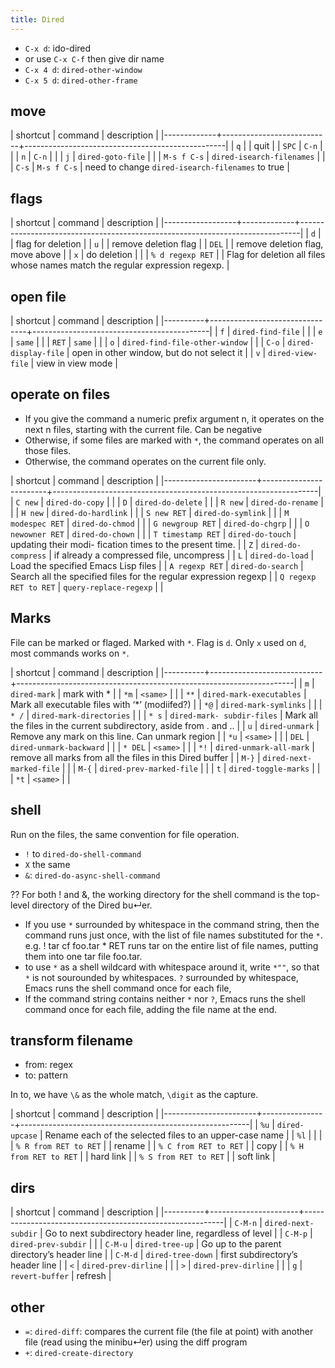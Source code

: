 ```yaml
---
title: Dired
---
```


* `C-x d`: ido-dired
* or use `C-x C-f` then give dir name
* `C-x 4 d`: `dired-other-window`
* `C-x 5 d`: `dired-other-frame`

## move

| shortcut    | command                   | description                                      |
|-------------+---------------------------+--------------------------------------------------|
| `q`         |                           | quit                                             |
| `SPC`       | `C-n`                     |                                                  |
| `n`         | `C-n`                     |                                                  |
| `j`         | `dired-goto-file`         |                                                  |
| `M-s f C-s` | `dired-isearch-filenames` |                                                  |
| `C-s`       | `M-s f C-s`               | need to change `dired-isearch-filenames` to true |

## flags

| shortcut         | command     | description                                                                  |
|------------------+-------------+------------------------------------------------------------------------------|
| `d`              |             | flag for deletion                                                            |
| `u`              |             | remove deletion flag                                                         |
| `DEL`            |             | remove deletion flag, move above                                             |
| `x`              | do deletion |                                                                              |
| `% d regexp RET` |             | Flag for deletion all files whose names match the regular expression regexp. |

## open file

| shortcut | command                        | description                                |
|----------+--------------------------------+--------------------------------------------|
| `f`      | `dired-find-file`              |                                            |
| `e`      | `same`                         |                                            |
| `RET`    | `same`                         |                                            |
| `o`      | `dired-find-file-other-window` |                                            |
| `C-o`    | `dired-display-file`           | open in other window, but do not select it |
| `v`      | `dired-view-file`              | view in view mode                          |


## operate on files
* If you give the command a numeric prefix argument n, it operates on the next n files, starting with the current file.
Can be negative
* Otherwise, if some files are marked with `*`, the command operates on all those files.
* Otherwise, the command operates on the current file only.

| shortcut              | command                | description                                                      |
|-----------------------+------------------------+------------------------------------------------------------------|
| `C new`               | `dired-do-copy`        |                                                                  |
| `D`                   | `dired-do-delete`      |                                                                  |
| `R new`               | `dired-do-rename`      |                                                                  |
| `H new`               | `dired-do-hardlink`    |                                                                  |
| `S new RET`           | `dired-do-symlink`     |                                                                  |
| `M modespec RET`      | `dired-do-chmod`       |                                                                  |
| `G newgroup RET`      | `dired-do-chgrp`       |                                                                  |
| `O newowner RET`      | `dired-do-chown`       |                                                                  |
| `T timestamp RET`     | `dired-do-touch`       | updating their modi- fication times to the present time.         |
| `Z`                   | `dired-do-compress`    | if already a compressed file, uncompress                         |
| `L`                   | `dired-do-load`        | Load the specified Emacs Lisp files                              |
| `A regexp RET`        | `dired-do-search`      | Search all the specified files for the regular expression regexp |
| `Q regexp RET to RET` | `query-replace-regexp` |                                                                  |


## Marks
File can be marked or flaged.
Marked with `*`. Flag is `d`. Only `x` used on `d`, most commands works on `*`.

| shortcut | command                    | description                                                         |
|----------+----------------------------+---------------------------------------------------------------------|
| `m`      | `dired-mark`               | mark with *                                                         |
| `*m`     | `<same>`                   |                                                                     |
| `**`     | `dired-mark-executables`   | Mark all executable files with ‘*’ (modiifed?)                      |
| `*@`     | `dired-mark-symlinks`      |                                                                     |
| `* /`    | `dired-mark-directories`   |                                                                     |
| `* s`    | `dired-mark- subdir-files` | Mark all the files in the current subdirectory, aside from . and .. |
| `u`      | `dired-unmark`             | Remove any mark on this line. Can unmark region                     |
| `*u`     | `<same>`                   |                                                                     |
| `DEL`    | `dired-unmark-backward`    |                                                                     |
| `* DEL`  | `<same>`                   |                                                                     |
| `*!`     | `dired-unmark-all-mark`    | remove all marks from all the files in this Dired buffer            |
| `M-}`    | `dired-next-marked-file`   |                                                                     |
| `M-{`    | `dired-prev-marked-file`   |                                                                     |
| `t`      | `dired-toggle-marks`       |                                                                     |
| `*t`     | `<same>`                   |                                                                     |

## shell
Run on the files, the same convention for file operation.

* `!` to `dired-do-shell-command`
* `X` the same
* `&`: `dired-do-async-shell-command`

?? For both ! and &, the working directory for the shell command is the top-level directory of the Dired bu↵er.

* If you use `*` surrounded by whitespace in the command string,
then the command runs just once, with the list of file names substituted for the `*`.
e.g. ! tar cf foo.tar * RET runs tar on the entire list of file names, putting them into one tar file foo.tar.
* to use `*` as a shell wildcard with whitespace around it, write `*""`, so that `*` is not sourounded by whitespaces.
`?` surrounded by whitespace, Emacs runs the shell command once for each file,
* If the command string contains neither `*` nor `?`, Emacs runs the shell command once for each file, adding the file name at the end.

## transform filename
* from: regex
* to: pattern

In to, we have `\&` as the whole match,
`\digit` as the capture.

| shortcut              | command        | description                                             |
|-----------------------+----------------+---------------------------------------------------------|
| `%u`                  | `dired-upcase` | Rename each of the selected files to an upper-case name |
| `%l`                  |                |                                                         |
| `% R from RET to RET` |                | rename                                                  |
| `% C from RET to RET` |                | copy                                                    |
| `% H from RET to RET` |                | hard link                                               |
| `% S from RET to RET` |                | soft link                                               |

## dirs
| shortcut | command              | description                                              |
|----------+----------------------+----------------------------------------------------------|
| `C-M-n`  | `dired-next-subdir`  | Go to next subdirectory header line, regardless of level |
| `C-M-p`  | `dired-prev-subdir`  |                                                          |
| `C-M-u`  | `dired-tree-up`      | Go up to the parent directory’s header line              |
| `C-M-d`  | `dired-tree-down`    | first subdirectory’s header line                         |
| `<`      | `dired-prev-dirline` |                                                          |
| `>`      | `dired-prev-dirline` |                                                          |
| `g`      | `revert-buffer`      | refresh                                                  |

## other
* `=`: `dired-diff`: compares the current file (the file at point) with another file (read using the minibu↵er) using the diff program
* `+`: `dired-create-directory`
